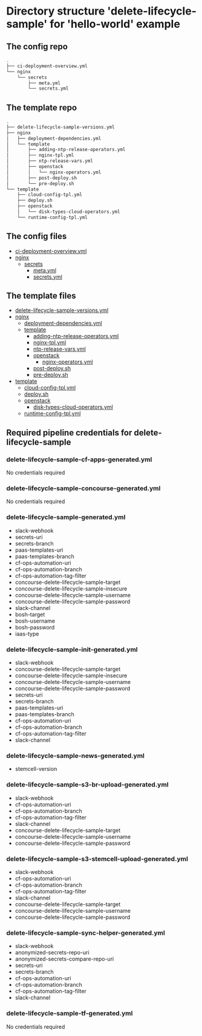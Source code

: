 # Directory structure 'delete-lifecycle-sample' for 'hello-world' example

## The config repo

```bash
.
├── ci-deployment-overview.yml
└── nginx
    └── secrets
        ├── meta.yml
        └── secrets.yml

```

## The template repo

```bash
.
├── delete-lifecycle-sample-versions.yml
├── nginx
│   ├── deployment-dependencies.yml
│   └── template
│       ├── adding-ntp-release-operators.yml
│       ├── nginx-tpl.yml
│       ├── ntp-release-vars.yml
│       ├── openstack
│       │   └── nginx-operators.yml
│       ├── post-deploy.sh
│       └── pre-deploy.sh
└── template
    ├── cloud-config-tpl.yml
    ├── deploy.sh
    ├── openstack
    │   └── disk-types-cloud-operators.yml
    └── runtime-config-tpl.yml

```

## The config files

* [ci-deployment-overview.yml](/docs/reference_dataset/config_repository/hello-world/delete-lifecycle-sample/ci-deployment-overview.yml)
* [nginx](/docs/reference_dataset/config_repository/hello-world/delete-lifecycle-sample/nginx)
  * [secrets](/docs/reference_dataset/config_repository/hello-world/delete-lifecycle-sample/nginx/secrets)
    * [meta.yml](/docs/reference_dataset/config_repository/hello-world/delete-lifecycle-sample/nginx/secrets/meta.yml)
    * [secrets.yml](/docs/reference_dataset/config_repository/hello-world/delete-lifecycle-sample/nginx/secrets/secrets.yml)

## The template files

* [delete-lifecycle-sample-versions.yml](/docs/reference_dataset/template_repository/hello-world/delete-lifecycle-sample/delete-lifecycle-sample-versions.yml)
* [nginx](/docs/reference_dataset/template_repository/hello-world/delete-lifecycle-sample/nginx)
  * [deployment-dependencies.yml](/docs/reference_dataset/template_repository/hello-world/delete-lifecycle-sample/nginx/deployment-dependencies.yml)
  * [template](/docs/reference_dataset/template_repository/hello-world/delete-lifecycle-sample/nginx/template)
    * [adding-ntp-release-operators.yml](/docs/reference_dataset/template_repository/hello-world/delete-lifecycle-sample/nginx/template/adding-ntp-release-operators.yml)
    * [nginx-tpl.yml](/docs/reference_dataset/template_repository/hello-world/delete-lifecycle-sample/nginx/template/nginx-tpl.yml)
    * [ntp-release-vars.yml](/docs/reference_dataset/template_repository/hello-world/delete-lifecycle-sample/nginx/template/ntp-release-vars.yml)
    * [openstack](/docs/reference_dataset/template_repository/hello-world/delete-lifecycle-sample/nginx/template/openstack)
      * [nginx-operators.yml](/docs/reference_dataset/template_repository/hello-world/delete-lifecycle-sample/nginx/template/openstack/nginx-operators.yml)
    * [post-deploy.sh](/docs/reference_dataset/template_repository/hello-world/delete-lifecycle-sample/nginx/template/post-deploy.sh)
    * [pre-deploy.sh](/docs/reference_dataset/template_repository/hello-world/delete-lifecycle-sample/nginx/template/pre-deploy.sh)
* [template](/docs/reference_dataset/template_repository/hello-world/delete-lifecycle-sample/template)
  * [cloud-config-tpl.yml](/docs/reference_dataset/template_repository/hello-world/delete-lifecycle-sample/template/cloud-config-tpl.yml)
  * [deploy.sh](/docs/reference_dataset/template_repository/hello-world/delete-lifecycle-sample/template/deploy.sh)
  * [openstack](/docs/reference_dataset/template_repository/hello-world/delete-lifecycle-sample/template/openstack)
    * [disk-types-cloud-operators.yml](/docs/reference_dataset/template_repository/hello-world/delete-lifecycle-sample/template/openstack/disk-types-cloud-operators.yml)
  * [runtime-config-tpl.yml](/docs/reference_dataset/template_repository/hello-world/delete-lifecycle-sample/template/runtime-config-tpl.yml)

## Required pipeline credentials for delete-lifecycle-sample

### delete-lifecycle-sample-cf-apps-generated.yml

No credentials required

### delete-lifecycle-sample-concourse-generated.yml

No credentials required

### delete-lifecycle-sample-generated.yml

* slack-webhook
* secrets-uri
* secrets-branch
* paas-templates-uri
* paas-templates-branch
* cf-ops-automation-uri
* cf-ops-automation-branch
* cf-ops-automation-tag-filter
* concourse-delete-lifecycle-sample-target
* concourse-delete-lifecycle-sample-insecure
* concourse-delete-lifecycle-sample-username
* concourse-delete-lifecycle-sample-password
* slack-channel
* bosh-target
* bosh-username
* bosh-password
* iaas-type

### delete-lifecycle-sample-init-generated.yml

* slack-webhook
* concourse-delete-lifecycle-sample-target
* concourse-delete-lifecycle-sample-insecure
* concourse-delete-lifecycle-sample-username
* concourse-delete-lifecycle-sample-password
* secrets-uri
* secrets-branch
* paas-templates-uri
* paas-templates-branch
* cf-ops-automation-uri
* cf-ops-automation-branch
* cf-ops-automation-tag-filter
* slack-channel

### delete-lifecycle-sample-news-generated.yml

* stemcell-version

### delete-lifecycle-sample-s3-br-upload-generated.yml

* slack-webhook
* cf-ops-automation-uri
* cf-ops-automation-branch
* cf-ops-automation-tag-filter
* slack-channel
* concourse-delete-lifecycle-sample-target
* concourse-delete-lifecycle-sample-username
* concourse-delete-lifecycle-sample-password

### delete-lifecycle-sample-s3-stemcell-upload-generated.yml

* slack-webhook
* cf-ops-automation-uri
* cf-ops-automation-branch
* cf-ops-automation-tag-filter
* slack-channel
* concourse-delete-lifecycle-sample-target
* concourse-delete-lifecycle-sample-username
* concourse-delete-lifecycle-sample-password

### delete-lifecycle-sample-sync-helper-generated.yml

* slack-webhook
* anonymized-secrets-repo-uri
* anonymized-secrets-compare-repo-uri
* secrets-uri
* secrets-branch
* cf-ops-automation-uri
* cf-ops-automation-branch
* cf-ops-automation-tag-filter
* slack-channel

### delete-lifecycle-sample-tf-generated.yml

No credentials required

